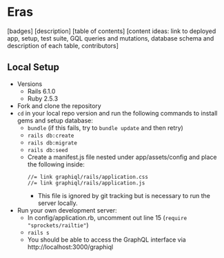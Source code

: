 # Eras

[badges]
[description]
[table of contents]
[content ideas: link to deployed app, setup, test suite, GQL queries and mutations, database schema and description of each table, contributors]

## Local Setup
- Versions
  - Rails 6.1.0
  - Ruby 2.5.3
- Fork and clone the repository
- `cd` in your local repo version and run the following commands to install gems and setup database:
  - `bundle` (if this fails, try to `bundle update` and then retry)
  - `rails db:create`
  - `rails db:migrate`
  - `rails db:seed`
  - Create a manifest.js file nested under app/assets/config and place the following inside:
    ```
    //= link graphiql/rails/application.css
    //= link graphiql/rails/application.js
    ```
    - This file is ignored by git tracking but is necessary to run the server locally.
- Run your own development server:
  - In config/application.rb, uncomment out line 15 (`require "sprockets/railtie"`)
  - `rails s`
  - You should be able to access the GraphQL interface via http://localhost:3000/graphiql
